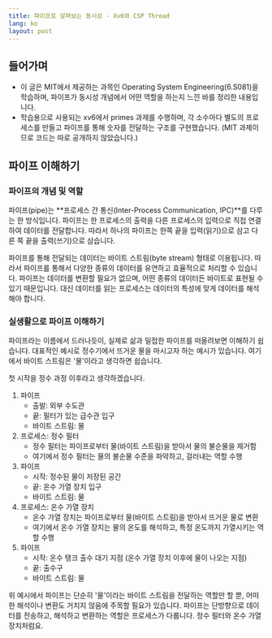 ```yaml
---
title: 파이프로 살펴보는 동시성 - Xv6와 CSP Thread
lang: ko
layout: post
---
```


## 들어가며

- 이 글은 MIT에서 제공하는 과목인 Operating System Engineering(6.S081)을 학습하며, 파이프가 동시성 개념에서 어떤 역할을 하는지 느낀 바를 정리한 내용입니다.
- 학습용으로 사용되는 xv6에서 primes 과제를 수행하며, 각 소수마다 별도의 프로세스를 만들고 파이프를 통해 숫자를 전달하는 구조를 구현했습니다. (MIT 과제이므로 코드는 따로 공개하지 않았습니다.)

## 파이프 이해하기

### 파이프의 개념 및 역할

파이프(pipe)는 **프로세스 간 통신(Inter-Process Communication, IPC)**를 다루는 한 방식입니다. 파이프는 한 프로세스의 출력을 다른 프로세스의 입력으로 직접 연결하여 데이터를 전달합니다. 따라서 하나의 파이프는 한쪽 끝을 입력(읽기)으로 삼고 다른 쪽 끝을 출력(쓰기)으로 삼습니다.

파이프를 통해 전달되는 데이터는 바이트 스트림(byte stream) 형태로 이용됩니다. 따라서 파이프를 통해서 다양한 종류의 데이터를 유연하고 효율적으로 처리할 수 있습니다. 파이프는 데이터를 변환할 필요가 없으며, 어떤 종류의 데이터든 바이트로 표현될 수 있기 때문입니다. 대신 데이터를 읽는 프로세스는 데이터의 특성에 맞게 데이터를 해석해야 합니다.

### 실생활으로 파이프 이해하기

파이프라는 이름에서 드러나듯이, 실제로 삶과 밀접한 파이프를 떠올려보면 이해하기 쉽습니다. 대표적인 예시로 정수기에서 뜨거운 물을 마시고자 하는 예시가 있습니다. 여기에서 바이트 스트림은 '물'이라고 생각하면 쉽습니다.

첫 시작을 정수 과정 이후라고 생각하겠습니다.

1. 파이프
   - 출발: 외부 수도관
   - 끝: 필터가 있는 급수관 입구
   - 바이트 스트림: 물
2. 프로세스: 정수 필터
   - 정수 필터는 파이프로부터 물(바이트 스트림)을 받아서 물의 불순물을 제거함
   - 여기에서 정수 필터는 물의 불순물 수준을 파악하고, 걸러내는 역할 수행
3. 파이프
   - 시작: 정수된 물이 저장된 공간
   - 끝: 온수 가열 장치 입구
   - 바이트 스트림: 물
4. 프로세스: 온수 가열 장치
   - 온수 가열 장치는 파이프로부터 물(바이트 스트림)을 받아서 뜨거운 물로 변환
   - 여기에서 온수 가열 장치는 물의 온도를 해석하고, 특정 온도까지 가열시키는 역할 수행
5. 파이프
   - 시작: 온수 탱크 출수 대기 지점 (온수 가열 장치 이후에 물이 나오는 지점)
   - 끝: 출수구
   - 바이트 스트림: 물

위 예시에서 파이프는 단순히 '물'이라는 바이트 스트림을 전달하는 역할만 할 뿐, 어떠한 해석이나 변환도 거치지 않음에 주목할 필요가 있습니다. 파이프는 단방향으로 데이터를 전송하고, 해석하고 변환하는 역할은 프로세스가 다룹니다. 정수 필터와 온수 가열 장치처럼요.
